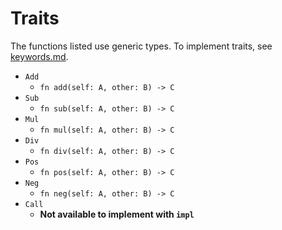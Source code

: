 # Traits

The functions listed use generic types. To implement traits, see [keywords.md](keywords.md).

- ```Add```
    - ```fn add(self: A, other: B) -> C ```
- ```Sub```
    - ```fn sub(self: A, other: B) -> C ```
- ```Mul```
    - ```fn mul(self: A, other: B) -> C ```
- ```Div```
    - ```fn div(self: A, other: B) -> C ```
- ```Pos```
    - ```fn pos(self: A, other: B) -> C ```
- ```Neg```
    - ```fn neg(self: A, other: B) -> C ```
- ```Call```
    - **Not available to implement with ```impl```**